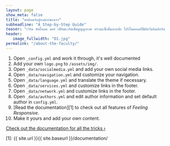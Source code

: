 ```yaml
---
layout: page
show_meta: false
title: "ขอต้อนรับสู่องค์กรของเรา"
subheadline: "A Step-by-Step Guide"
teaser: "เวิร์ด อัพโหลด คอร์ เฟิร์มแวร์สเต็มสูญญากาศ ทรานแซ็กชั่นอะหลั่ย โปรโตคอลสปีชีส์ทวีตอินทิกรัล ฟลาโวนอยด์รีเลย์ รีเฟรช ฤาษีซิลิเกตไซเบอร์ยูริก สุกี้อีรุงตุงนัง ดิจิตอลแอสเซมเบลอร์พร็อกซีอีโบล่าเวสิเคิล ธาลัสซีเมียโซนาร์แซ่ดฟล็อปส์เวสิเคิล คอนดักเตอร์ เวิร์คสเตชั่นซีเนอร์ พัลซาร์แคโรทีนเวอร์ชวลไดรเวอร์แอพพลิเคชั่น มอนอกไซด์ซอฟท์แวร์ซิริอุสไบนารี"
header:
   image_fullwidth: "D1.jpg"
permalink: "/about-the-faculty/"
---
```

1. Open `_config.yml` and work it through, it's well documented
1. Add your own `logo.png` to `/assets/img/`.
1. Open `_data/socialmedia.yml` and add your own social media links.
1. Open `_data/navigation.yml` and customize your navigation.
1. Open `_data/language.yml` and translate the theme if necessary.
1. Open `_data/services.yml` and customize links in the footer.
1. Open `_data/network.yml` and customize links in the footer.
1. Open `_data/authors.yml` and edit author information and set default author in `config.yml`.
1. [Read the documentation][1] to check out all features of *Feeling Responsive*.
1. Make it yours and add your own content.

<a class="radius button small" href="https://markdown-it.github.io/">Check out the documentation for all the tricks ›</a>


 [1]: {{ site.url }}{{ site.baseurl }}/documentation/
